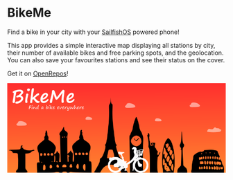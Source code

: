 BikeMe
======

Find a bike in your city with your [SailfishOS](https://sailfishos.org/) powered phone!

This app provides a simple interactive map displaying all stations by city,
their number of available bikes and free parking spots, and the geolocation.
You can also save your favourites stations and see their status on the cover.

Get it on [OpenRepos](https://openrepos.net/content/sthocs/bikeme)!

![BikeMe banner](images/banner.png)
